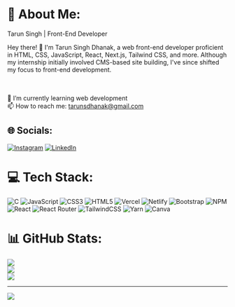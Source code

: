 # 💫 About Me:
Tarun Singh | Front-End Developer

Hey there! 👋 I'm Tarun Singh Dhanak, a web front-end developer proficient in HTML, CSS, JavaScript, React, Next.js, Tailwind CSS, and more. Although my internship initially involved CMS-based site building, I've since shifted my focus to front-end development.



<br><br>🌱 I’m currently learning web development<br>📫 How to reach me: tarunsdhanak@gmail.com<br>


## 🌐 Socials:
[![Instagram](https://img.shields.io/badge/Instagram-%23E4405F.svg?logo=Instagram&logoColor=white)](https://instagram.com/tarun-duh) [![LinkedIn](https://img.shields.io/badge/LinkedIn-%230077B5.svg?logo=linkedin&logoColor=white)](https://www.linkedin.com/in/tarun-duh/) 

# 💻 Tech Stack:
![C](https://img.shields.io/badge/c-%2300599C.svg?style=for-the-badge&logo=c&logoColor=white) ![JavaScript](https://img.shields.io/badge/javascript-%23323330.svg?style=for-the-badge&logo=javascript&logoColor=%23F7DF1E) ![CSS3](https://img.shields.io/badge/css3-%231572B6.svg?style=for-the-badge&logo=css3&logoColor=white) ![HTML5](https://img.shields.io/badge/html5-%23E34F26.svg?style=for-the-badge&logo=html5&logoColor=white) ![Vercel](https://img.shields.io/badge/vercel-%23000000.svg?style=for-the-badge&logo=vercel&logoColor=white) ![Netlify](https://img.shields.io/badge/netlify-%23000000.svg?style=for-the-badge&logo=netlify&logoColor=#00C7B7) ![Bootstrap](https://img.shields.io/badge/bootstrap-%23563D7C.svg?style=for-the-badge&logo=bootstrap&logoColor=white) ![NPM](https://img.shields.io/badge/NPM-%23000000.svg?style=for-the-badge&logo=npm&logoColor=white) ![React](https://img.shields.io/badge/react-%2320232a.svg?style=for-the-badge&logo=react&logoColor=%2361DAFB) ![React Router](https://img.shields.io/badge/React_Router-CA4245?style=for-the-badge&logo=react-router&logoColor=white) ![TailwindCSS](https://img.shields.io/badge/tailwindcss-%2338B2AC.svg?style=for-the-badge&logo=tailwind-css&logoColor=white) ![Yarn](https://img.shields.io/badge/yarn-%232C8EBB.svg?style=for-the-badge&logo=yarn&logoColor=white) ![Canva](https://img.shields.io/badge/Canva-%2300C4CC.svg?style=for-the-badge&logo=Canva&logoColor=white)
# 📊 GitHub Stats:
![](https://github-readme-stats.vercel.app/api?username=tarun-duh&theme=dark&hide_border=false&include_all_commits=false&count_private=false)<br/>
![](https://github-readme-streak-stats.herokuapp.com/?user=tarun-duh&theme=dark&hide_border=false)<br/>
![](https://github-readme-stats.vercel.app/api/top-langs/?username=tarun-duh&theme=dark&hide_border=false&include_all_commits=false&count_private=false&layout=compact)

---
[![](https://visitcount.itsvg.in/api?id=tarun-duh&icon=0&color=0)](https://visitcount.itsvg.in)

<!-- Proudly created with GPRM ( https://gprm.itsvg.in ) -->
